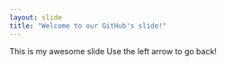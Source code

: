 ```yaml
---
layout: slide
title: "Welcome to our GitHub's slide!"
---
```

This is my awesome slide
Use the left arrow to go back!
